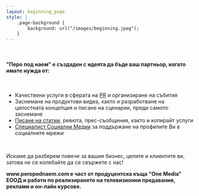 ```yaml
---
layout: beginning_page
style: |
    .page-background {
        background: url("/images/beginning.jpeg");
    }
---
```

<br>
<h4>"Перо под наем" е създаден с идеята да бъде ваш партньор, когато имате нужда от:</h4>
<br>
<ul>
<li>Качествени услуги в сферата на <a href="http://peropodnaem.com/услуги/pr-организиране-на-събития/">PR</a> и организиране на събития</li>
<li>Заснемане на продуктови видеа, както и разработване на цялостната концепция и писане на сценарии, преди самото заснемане</li>
<li><a href="http://peropodnaem.com/услуги/писане-статии-сценарии/">Писане на статии</a>, ревюта, прес-съобщения, както и копирайт услуги</li>
<li><a href="http://peropodnaem.com/услуги/специалист-социални-медии/">Специалист Социални Медии</a> за поддържане на профилите Ви в социалните мрежи</li>
</ul>
<br>
<p>Искаме да разберем повече за вашия бизнес, целите и клиентите ви, затова не се колебайте да се свържете с нас!</p>

<p><strong>www.peropodnaem.com e част от продуцентска къща "One Media" ЕООД и работи по реализирането на телевизионни предавания, реклами и он-лайн курсове.</strong></p>
<br>